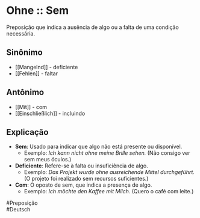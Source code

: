 # Ohne :: Sem
Preposição que indica a ausência de algo ou a falta de uma condição necessária.

## Sinônimo
- [[Mangelnd]] - deficiente  
- [[Fehlen]] - faltar  

## Antônimo
- [[Mit]] - com  
- [[Einschließlich]] - incluindo  

## Explicação
- **Sem**: Usado para indicar que algo não está presente ou disponível.
  - Exemplo: *Ich kann nicht ohne meine Brille sehen.* (Não consigo ver sem meus óculos.)
- **Deficiente**: Refere-se à falta ou insuficiência de algo.
  - Exemplo: *Das Projekt wurde ohne ausreichende Mittel durchgeführt.* (O projeto foi realizado sem recursos suficientes.)
- **Com**: O oposto de sem, que indica a presença de algo.
  - Exemplo: *Ich möchte den Kaffee mit Milch.* (Quero o café com leite.)

#Preposição  
#Deutsch